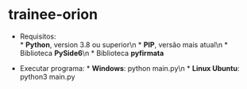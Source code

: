 # trainee-orion

- Requisitos:  
        * **Python**, version 3.8 ou superior\n
        * **PIP**, versão mais atual\n
        * Biblioteca **PySide6**\n
        * Biblioteca **pyfirmata**

- Executar programa:
        * **Windows**: python main.py\n
        * **Linux Ubuntu**: python3 main.py
